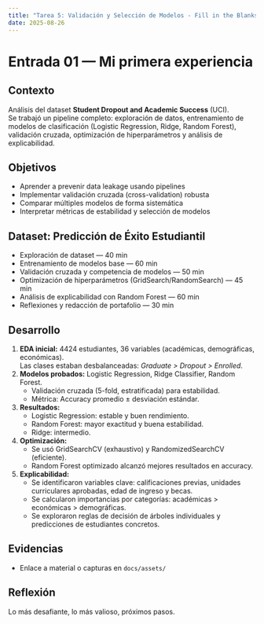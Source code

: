 ```yaml
---
title: "Tarea 5: Validación y Selección de Modelos - Fill in the Blanks"
date: 2025-08-26
---
```


# Entrada 01 — Mi primera experiencia

## Contexto
Análisis del dataset **Student Dropout and Academic Success** (UCI).  
Se trabajó un pipeline completo: exploración de datos, entrenamiento de modelos de clasificación (Logistic Regression, Ridge, Random Forest), validación cruzada, optimización de hiperparámetros y análisis de explicabilidad.

## Objetivos
- Aprender a prevenir data leakage usando pipelines
- Implementar validación cruzada (cross-validation) robusta
- Comparar múltiples modelos de forma sistemática
- Interpretar métricas de estabilidad y selección de modelos

## Dataset: Predicción de Éxito Estudiantil
- Exploración de dataset — 40 min  
- Entrenamiento de modelos base — 60 min  
- Validación cruzada y competencia de modelos — 50 min  
- Optimización de hiperparámetros (GridSearch/RandomSearch) — 45 min  
- Análisis de explicabilidad con Random Forest — 60 min  
- Reflexiones y redacción de portafolio — 30 min  

## Desarrollo
1. **EDA inicial:** 4424 estudiantes, 36 variables (académicas, demográficas, económicas).  
   Las clases estaban desbalanceadas: *Graduate > Dropout > Enrolled*.  
2. **Modelos probados:** Logistic Regression, Ridge Classifier, Random Forest.  
   - Validación cruzada (5-fold, estratificada) para estabilidad.  
   - Métrica: Accuracy promedio ± desviación estándar.  
3. **Resultados:**  
   - Logistic Regression: estable y buen rendimiento.  
   - Random Forest: mayor exactitud y buena estabilidad.  
   - Ridge: intermedio.  
4. **Optimización:**  
   - Se usó GridSearchCV (exhaustivo) y RandomizedSearchCV (eficiente).  
   - Random Forest optimizado alcanzó mejores resultados en accuracy.  
5. **Explicabilidad:**  
   - Se identificaron variables clave: calificaciones previas, unidades curriculares aprobadas, edad de ingreso y becas.  
   - Se calcularon importancias por categorías: académicas > económicas > demográficas.  
   - Se exploraron reglas de decisión de árboles individuales y predicciones de estudiantes concretos.  


## Evidencias
- Enlace a material o capturas en `docs/assets/`

## Reflexión
Lo más desafiante, lo más valioso, próximos pasos.
